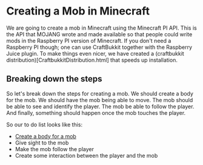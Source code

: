# Creating a Mob in Minecraft

We are going to create a mob in Minecraft using the Minecraft PI API. This is the API that MOJANG wrote and made available so that people could write mods in the Raspberry PI version of Minecraft. If you don't need a Raspberry PI though; one can use CraftBukkit together with the Raspberry Juice plugin. To make things even nicer, we have created a (craftbukkit distribution)[CraftbukkitDistribution.html] that speeds up installation.

## Breaking down the steps

So let's break down the steps for creating a mob. We should create a body for the mob. We should have the mob being able to move. The mob should be able to see and identify the player. The mob be able to follow the player. And finally, something should happen once the mob touches the player.

So our to do list looks like this:

* [Create a body for a mob](CreateBody.md)
* Give sight to the mob
* Make the mob follow the player
* Create some interaction between the player and the mob

